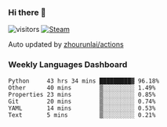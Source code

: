 ### Hi there 👋

![visitors](https://visitor-badge.glitch.me/badge?page_id=zhourunlai)
[![Steam](https://img.shields.io/badge/dynamic/json?label=Steam&query=%24.data.totalSubs&url=https%3A%2F%2Fapi.spencerwoo.com%2Fsubstats%2F%3Fsource%3DsteamGames%26queryKey%3D76561198285156854&suffix=%20Games&logo=steam&labelColor=134375&color=0b1a37&longCache=true)](http://steamcommunity.com/profiles/76561198285156854)

Auto updated by <a href="https://github.com/zhourunlai/zhourunlai/actions" target="_blank">zhourunlai/actions</a>

### Weekly Languages Dashboard

<!--PART:wakatime-->
```text
Python     43 hrs 34 mins █████████▓ 96.18%
Other      40 mins        ▒░░░░░░░░░ 1.49%
Properties 23 mins        ▒░░░░░░░░░ 0.85%
Git        20 mins        ▒░░░░░░░░░ 0.74%
YAML       14 mins        ▒░░░░░░░░░ 0.53%
Text       5 mins         ▒░░░░░░░░░ 0.21%
```
<!--PART:wakatime-->
